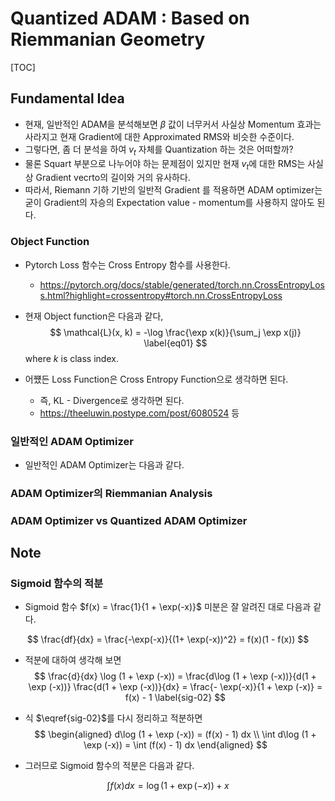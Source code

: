 Quantized ADAM : Based on Riemmanian Geometry 
===
[TOC]

## Fundamental Idea 

- 현재, 일반적인 ADAM을 분석해보면 $\beta$ 값이 너무커서 사실상 Momentum 효과는 사라지고 현재 Gradient에 대한 Approximated RMS와 비슷한 수준이다.
- 그렇다면, 좀 더 분석을 하여 $v_t$ 자체를 Quantization 하는 것은 어떠할까? 
- 물론 Squart 부분으로 나누어야 하는 문제점이 있지만 현재 $v_t$에 대한 RMS는 사실상  Gradient vecrto의 길이와 거의 유사하다.
- 따라서,  Riemann 기하 기반의 일반적 Gradient 를 적용하면 ADAM optimizer는 굳이 Gradient의 자승의 Expectation value - momentum를 사용하지 않아도 된다. 

### Object Function 

- Pytorch Loss 함수는 Cross Entropy 함수를 사용한다.
  - https://pytorch.org/docs/stable/generated/torch.nn.CrossEntropyLoss.html?highlight=crossentropy#torch.nn.CrossEntropyLoss

- 현재 Object function은 다음과 같다, 
$$
\mathcal{L}(x, k) = -\log \frac{\exp x(k)}{\sum_j \exp x(j)}
\label{eq01}
$$
where $k$ is class index. 

- 어쩄든 Loss Function은 Cross Entropy Function으로 생각하면 된다. 
  - 즉, KL - Divergence로 생각하면 된다. 
  - https://theeluwin.postype.com/post/6080524  등 

### 일반적인 ADAM Optimizer
- 일반적인 ADAM Optimizer는 다음과 같다. 




###  ADAM Optimizer의 Riemmanian Analysis



### ADAM Optimizer vs Quantized ADAM Optimizer 





## Note

### Sigmoid 함수의 적분

- Sigmoid 함수 $f(x) = \frac{1}{1 + \exp(-x)}$ 미분은 잘 알려진 대로 다음과 같다. 

$$
\frac{df}{dx} = \frac{-\exp(-x)}{(1+ \exp(-x))^2} = f(x)(1 - f(x))
$$

- 적분에 대하여 생각해 보면 
  $$
  \frac{d}{dx} \log (1 + \exp (-x)) = \frac{d\log (1 + \exp (-x))}{d(1 + \exp (-x))} \frac{d(1 + \exp (-x))}{dx} = \frac{- \exp(-x)}{1 + \exp (-x)} = f(x) - 1
  \label{sig-02}
  $$
  
- 식 $\eqref{sig-02}$를 다시 정리하고 적분하면
  $$
  \begin{aligned}
  d\log (1 + \exp (-x)) = (f(x) - 1) dx \\
  \int d\log (1 + \exp (-x)) = \int (f(x) - 1) dx 
  \end{aligned}
  $$

- 그러므로 Sigmoid 함수의 적분은 다음과 같다.

$$
\int f(x) dx  = \log (1 + \exp (-x)) + x
$$



